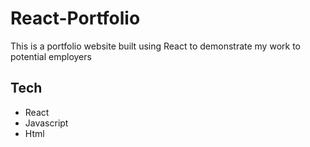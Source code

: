 # React-Portfolio

This is a portfolio website built using React to demonstrate my work to potential employers

## Tech

- React
- Javascript 
- Html
